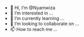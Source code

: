 - 👋 Hi, I’m @Nyamwiza
- 👀 I’m interested in ...
- 🌱 I’m currently learning ...
- 💞️ I’m looking to collaborate on ...
- 📫 How to reach me ...

<!---
Nyamwiza/Nyamwiza is a ✨ special ✨ repository because its `README.md` (this file) appears on your GitHub profile.
You can click the Preview link to take a look at your changes.
--->
